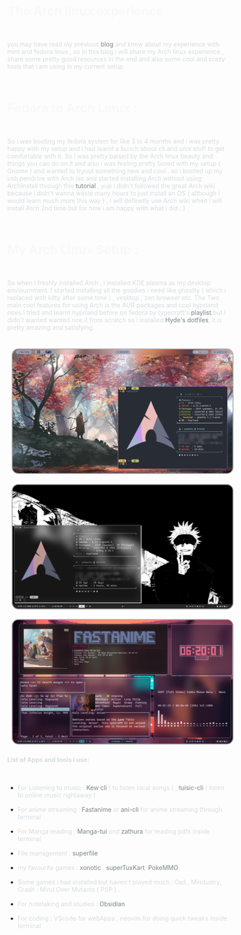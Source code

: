 <br>

# The Arch linux experience 

<br>

you may have read my previous [blog](https://pikachusite.vercel.app/blogs/LinuxExp) and know about my experience with mint and fedora linux , so in this blog i will share my Arch linux experience , share some pretty good resources in the end and also some cool and crazy tools that i am using in my current setup.


<br>

# Fedora to Arch Linux :

<br>

So i was booting my fedora system for like 3 to 4 months and i was pretty happy with my setup and i had learnt a bunch about cli and unix stuff to get comfortable with it. So i was pretty baised by the Arch linux beauty and things you can do on it and also i was feeling pretty bored with my setup ( Gnome ) and wanted to tryout something new and cool . so i booted up my usb pendrive with Arch iso and started installing Arch without using ArchInstall through this [tutorial](https://youtu.be/68z11VAYMS8?si=2Ncje1U8UHky9T8L) , yup i didn't followed the great Arch wiki because i didn't wanna waste many hours to just install an OS ( although i would learn much more this way ) , i will definetly use Arch wiki when i will install Arch 2nd time but for now i am happy with what i did : ) 

<br>

# My Arch Linux Setup : 

<br>

So when i freshly installed Arch , i installed KDE plasma as my desktop enviournment. I started installing all the goodies i need like ghostty ( which i replaced with kitty after some time ) , vesktop , zen browser etc. The Two main cool features for using Arch is the AUR packages and cool hyprland rices.I tried and learnt hyprland before on fedora by typecraft's [playlist](https://youtube.com/playlist?list=PLsz00TDipIfeDrFeSA56W1wPrYYg_Kd-b&si=1v_8W2UjE6cDv-zS),but i didn't wanted wanted rice it from scratch so i installed [Hyde's dotfiles](https://github.com/Hyde-project/hyde), it is pretty amazing and satisfying. 


<br>

<img src="/static/hyprwm1.png">
<img src="/static/hyprwm2.png">
<img src="/static/hyprwm3.png">

<br>

**List of Apps and tools i use:**

<br>

- For Listening to music : [Kew cli](https://github.com/ravachol/kew?tab=readme-ov-file) ( to listen local songs ) , [tuisic-cli](https://github.com/Dark-Kernel/tuisic) ( listen to online music rightaway )

- For anime streaming : [Fastanime](https://github.com/Benexl/FastAnime) or [ani-cli](https://github.com/pystardust/ani-cli) for anime streaming through terminal   

- For Manga reading : [Manga-tui](https://github.com/josueBarretogit/manga-tui) and [zathura](https://github.com/pwmt/zathura) for reading pdfs inside terminal

- File management : [superfile](https://github.com/yorukot/superfile?tab=readme-ov-file#hotkeys)

- my favourite games : [xonotic](https://xonotic.org/) , [superTuxKart](https://supertuxkart.net/Main_Page), [PokeMMO](https://pokemmo.com/en/).

- Some games i had installed but haven't played much : 0ad , Mindustry, Crash : Mind Over Mutants ( PSP ) . 
 
- For notetaking and studies : [Obsidian](https://obsidian.md/)

- For coding : VScode for webApps , neovim for doing quick tweaks inside terminal




<style>
    h1{
        color: rgb(248, 248, 248);
    }

    p{
        color: rgb(215, 219, 222);
    }

    img{
        max-width: 100%;
        max-height: 60vh;
        background-color: salmon;
        border-radius: 15px;
        object-position: center;
        margin: 1vw;
        border: 2px solid rgb(175, 170, 170);
}
a{
    text-decoration: none;
    color: rgb(121, 132, 132);
  }

  ul li {
    margin: 1rem 0;
  }
</style>

















